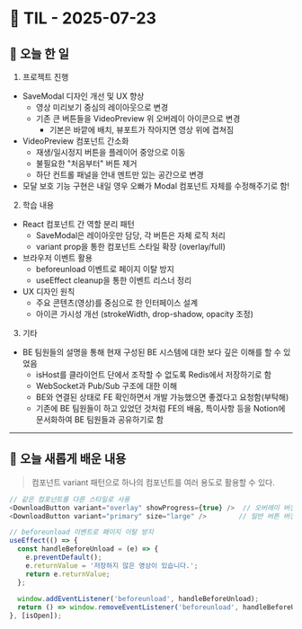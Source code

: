 # 📅 TIL - 2025-07-23

## 📌 오늘 한 일
1. 프로젝트 진행
  - SaveModal 디자인 개선 및 UX 향상
    - 영상 미리보기 중심의 레이아웃으로 변경
    - 기존 큰 버튼들을 VideoPreview 위 오버레이 아이콘으로 변경
      - 기본은 바깥에 배치, 뷰포트가 작아지면 영상 위에 겹쳐짐
  - VideoPreview 컴포넌트 간소화
    - 재생/일시정지 버튼을 플레이어 중앙으로 이동
    - 불필요한 "처음부터" 버튼 제거
    - 하단 컨트롤 패널을 안내 멘트만 있는 공간으로 변경
  - 모달 보호 기능 구현은 내일 영우 오빠가 Modal 컴포넌트 자체를 수정해주기로 함!

2. 학습 내용
  - React 컴포넌트 간 역할 분리 패턴
    - SaveModal은 레이아웃만 담당, 각 버튼은 자체 로직 처리
    - variant prop을 통한 컴포넌트 스타일 확장 (overlay/full)
  - 브라우저 이벤트 활용
    - beforeunload 이벤트로 페이지 이탈 방지
    - useEffect cleanup을 통한 이벤트 리스너 정리
  - UX 디자인 원칙
    - 주요 콘텐츠(영상)를 중심으로 한 인터페이스 설계
    - 아이콘 가시성 개선 (strokeWidth, drop-shadow, opacity 조정)

3. 기타
  - BE 팀원들의 설명을 통해 현재 구성된 BE 시스템에 대한 보다 깊은 이해를 할 수 있었음
    - isHost를 클라이언트 단에서 조작할 수 없도록 Redis에서 저장하기로 함
    - WebSocket과 Pub/Sub 구조에 대한 이해
    - BE와 연결된 상태로 FE 확인하면서 개발 가능했으면 좋겠다고 요청함(부탁해)
    - 기존에 BE 팀원들이 하고 있었던 것처럼 FE의 배움, 특이사항 등을 Notion에 문서화하여 BE 팀원들과 공유하기로 함

---

## 📖 오늘 새롭게 배운 내용
> 컴포넌트 variant 패턴으로 하나의 컴포넌트를 여러 용도로 활용할 수 있다.

```javascript
// 같은 컴포넌트를 다른 스타일로 사용
<DownloadButton variant="overlay" showProgress={true} />  // 오버레이 버전
<DownloadButton variant="primary" size="large" />        // 일반 버튼 버전

// beforeunload 이벤트로 페이지 이탈 방지
useEffect(() => {
  const handleBeforeUnload = (e) => {
    e.preventDefault();
    e.returnValue = '저장하지 않은 영상이 있습니다.';
    return e.returnValue;
  };
  
  window.addEventListener('beforeunload', handleBeforeUnload);
  return () => window.removeEventListener('beforeunload', handleBeforeUnload);
}, [isOpen]);
```